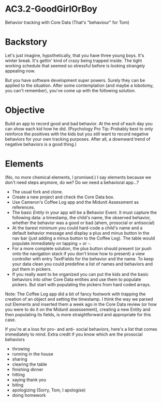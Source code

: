 # AC3.2-GoodGirlOrBoy
Behavior tracking with Core Data (That's "behaviour" for Tom)

# Backstory

Let's just imagine, hypothetically, that you have three young boys. It's 
winter break. It's gettin' kind of crazy being trapped inside. The tight
working schedule that seemed so stressful before is looking strangely 
appealing now.

But you have software development super powers. Surely they can be applied
to the situation. After some contemplation (and maybe a lobotomy, you 
can't remember), you've come up with the following solution.

# Objective

Build an app to record good and bad behavior. At the end of each day
you can show each kid how he did. (Psychology Pro Tip: Probably best to only
reinforce the positives with the kids but you still want to record
negative behaviors for your own tracking purposes. After all, a downward
trend of negative behaviors is a good thing.)

# Elements

(No, no more chemical elements, I promised.) I say elements because we don't need
steps anymore, do we? Do _we_ need a behavioral app...? 

* The usual fork and clone.
* Create a new project and check the Core Data box.
* Use Cameron's Coffee Log app and the Midunit Assessment as references.
* The basic _Entity_ in your app will be a Behavior Event. It must capture the following
  data: a timestamp, the child's name, the observed behavior, whether the behavior was a good or bad
  (ahem, prosocial or antisocial)
* At the barest minimum you could hard-code a child's name and a default behavior message and display
  a plus and minus button in the nav bar (just adding a minus button to the Coffee Log). The table would
  populate immediately on tapping + or -.
* For a more complete solution, the plus button should present (or push onto the navigation stack if
  you don't know how to present) a view controller with entry TextFields for the behavior and the name.
  To keep your data clean you could predefine a list of names and behaviors and put them in pickers.
* If you really want to be organized you can put the kids and the basic behaviors into other Core Data
   entities and use them to populate pickers. But start with populating the pickers from hard coded 
   arrays.

Note: The Coffee Log app did a bit of fancy footwork with trapping the creation of an object 
and setting the timestamp. I think the way we parsed out Elements and inserted them a week ago in the
Core Data review (or how you were to do it on the Midunit assessement), creating a new Entity and then
populating its fields, is more straightforward and appropriate for this case.

If you're at a loss for pro- and anti- social behaviors, here's a list that comes immediately to mind.
Extra credit if you know which are the prosocial behaviors

* throwing
* running in the house
* sharing
* clearing the table
* finishing dinner
* hitting
* saying thank you
* biting
* apologizing (Sorry, Tom, I apologise)
* doing homework
